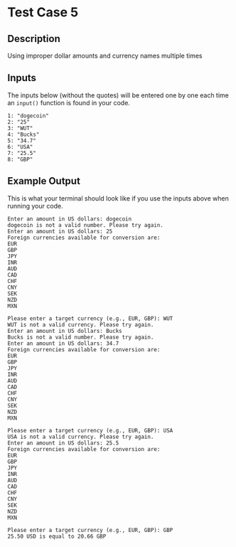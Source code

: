 # Test Case 5

## Description
Using improper dollar amounts and currency names multiple times

## Inputs
The inputs below (without the quotes) will be entered one by one each time an `input()` function is found in your code.
```
1: "dogecoin"
2: "25"
3: "WUT"
4: "Bucks"
5: "34.7"
6: "USA"
7: "25.5"
8: "GBP"
```

## Example Output
This is what your terminal should look like if you use the inputs above when running your code.
```
Enter an amount in US dollars: dogecoin
dogecoin is not a valid number. Please try again.
Enter an amount in US dollars: 25
Foreign currencies available for conversion are: 
EUR
GBP
JPY
INR
AUD
CAD
CHF
CNY
SEK
NZD
MXN

Please enter a target currency (e.g., EUR, GBP): WUT
WUT is not a valid currency. Please try again.
Enter an amount in US dollars: Bucks
Bucks is not a valid number. Please try again.
Enter an amount in US dollars: 34.7
Foreign currencies available for conversion are: 
EUR
GBP
JPY
INR
AUD
CAD
CHF
CNY
SEK
NZD
MXN

Please enter a target currency (e.g., EUR, GBP): USA
USA is not a valid currency. Please try again.
Enter an amount in US dollars: 25.5
Foreign currencies available for conversion are: 
EUR
GBP
JPY
INR
AUD
CAD
CHF
CNY
SEK
NZD
MXN

Please enter a target currency (e.g., EUR, GBP): GBP
25.50 USD is equal to 20.66 GBP
```

